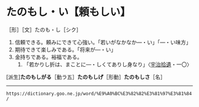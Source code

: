 # たのもし・い【頼もしい】

［形］［文］たのも・し［シク］
1.  信頼できる。頼みにできて心強い。「若いがなかなか―・い」「―・い味方」
2.  期待できて楽しみである。「将来が―・い」
3.  金持ちである。裕福である。    
    1.  「若かりし折は、まことに―・しくてありし身なり」〈[宇治拾遺](https://dictionary.goo.ne.jp/word/%E5%AE%87%E6%B2%BB%E6%8B%BE%E9%81%BA%E7%89%A9%E8%AA%9E/#jn-18547)・一〇〉
        

\[派生\]**たのもしがる**［動ラ五］**たのもしげ**［形動］**たのもしさ**［名］

---
`https://dictionary.goo.ne.jp/word/%E9%A0%BC%E3%82%82%E3%81%97%E3%81%84/`